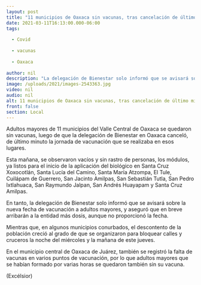 ```yaml
---
layout: post
title: "11 municipios de Oaxaca sin vacunas, tras cancelación de último minuto"
date: 2021-03-11T16:13:00.000-06:00
tags:
  
  - Covid
  
  - vacunas
  
  - Oaxaca
  
author: nil
description: "La delegación de Bienestar solo informó que se avisará sobre la nueva fecha de vacunación a adultos mayores, y aseguró que en breve arribarán a la entidad más dosis"
image: /uploads/2021/images-2543363.jpg
video: nil
audio: nil
alt: 11 municipios de Oaxaca sin vacunas, tras cancelación de último minuto
front: false
section: Local
---
```


Adultos mayores de 11 municipios del Valle Central de Oaxaca se quedaron sin vacunas, luego de que la delegación de Bienestar en Oaxaca canceló, de último minuto la jornada de vacunación que se realizaba en esos lugares.

Esta mañana, se observaron vacíos y sin rastro de personas, los módulos, ya listos para el inicio de la aplicación del biológico en Santa Cruz Xoxocotlán, Santa Lucía del Camino, Santa María Atzompa, El Tule, Cuilápam de Guerrero, San Jacinto Amilpas, San Sebastián Tutla, San Pedro Ixtlahuaca, San Raymundo Jalpan, San Andrés Huayapam y Santa Cruz Amilpas.

En tanto, la delegación de Bienestar solo informó que se avisará sobre la nueva fecha de vacunación a adultos mayores, y aseguró que en breve arribarán a la entidad más dosis, aunque no proporcionó la fecha.

Mientras que, en algunos municipios conurbados, el descontento de la población creció al grado de que se organizaron para bloquear calles y cruceros la noche del miércoles y la mañana de este jueves.

En el municipio central de Oaxaca de Juárez, también se registró la falta de vacunas en varios puntos de vacunación, por lo que adultos mayores que se habían formado por varias horas se quedaron también sin su vacuna.

(Excélsior)